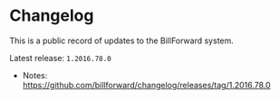 Changelog
=============

This is a public record of updates to the BillForward system.

Latest release: `1.2016.78.0`
- Notes: https://github.com/billforward/changelog/releases/tag/1.2016.78.0
